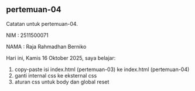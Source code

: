 ﻿## pertemuan-04

Catatan untuk pertemuan-04.

NIM : 2511500071<br>

NAMA : Raja Rahmadhan Berniko<br>

Hari ini, Kamis 16 Oktober 2025, saya belajar:
<ol>
  <li>copy-paste isi index.html (pertemuan-03) ke index.html (pertemuan-04)</li>
  <li> ganti internal css ke eksternal css</li>
  <li> aturan css untuk body dan global reset </li>
<ol>
